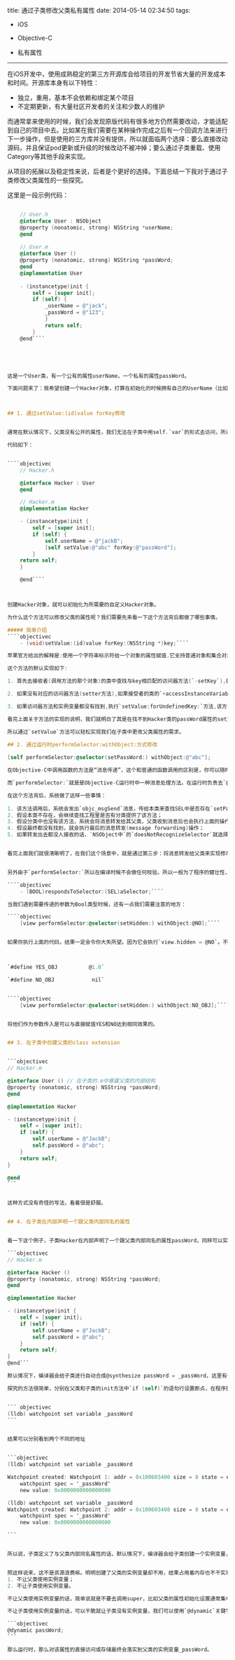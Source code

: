 title: 通过子类修改父类私有属性
date: 2014-05-14 02:34:50
tags:

- iOS 

- Objective-C

- 私有属性

---
在iOS开发中，使用成熟稳定的第三方开源库会给项目的开发节省大量的开发成本和时间。开源库本身有以下特性：

- 独立，重用，基本不会依赖和绑定某个项目
- 不定期更新，有大量社区开发者的关注和少数人的维护

而通常拿来使用的时候，我们会发现原版代码有很多地方仍然需要改动，才能适配到自己的项目中去。比如某在我们需要在某种操作完成之后有一个回调方法来进行下一步操作，但是使用的三方库并没有提供，所以就面临两个选择：要么直接改动源码，并且保证pod更新或升级的时候改动不被冲掉；要么通过子类重载、使用Category等其他手段来实现。    

从项目的拓展以及稳定性来说，后者是个更好的选择。下面总结一下我对于通过子类修改父类属性的一些探究。   
<!--more-->

这里是一段示例代码：



````objectivec

    // User.h
    @interface User : NSObject
	@property (nonatomic, strong) NSString *userName; 
	@end  
	
    // User.m
    @interface User ()
    @property (nonatomic, strong) NSString *passWord;
    @end
    @implementation User
    
    - (instancetype)init {
        self = [super init];
        if (self) {
            _userName = @"jack";
            _passWord = @"123";
            }
            return self;
        }
    @end````





这是一个User类，有一个公有的属性userName，一个私有的属性passWord。

下面问题来了：我希望创建一个Hacker对象，打算在初始化的时候拥有自己的UserName（比如JackB）和passWord（比如abc），但又不去修改User类中的代码。



## 1. 通过setValue:(id)value forKey修改


通常在默认情况下，父类没有公开的属性，我们无法在子类中用self.`var`的形式去访问，所以这里我们可以通过`setValue:(id)value forKey`的方式来修改父类属性。    

代码如下：


````objectivec
    // Hacker.h

    @interface Hacker : User
    @end

    // Hacker.m
    @implementation Hacker

    - (instancetype)init {
        self = [super init];
        if (self) {
            self.userName = @"jackB";
            [self setValue:@"abc" forKey:@"passWord"];
        }
    return self;
    }

    @end````



创建Hacker对象，就可以初始化为所需要的自定义Hacker对象。   

为什么这个方法可以修改父类的属性呢？我们需要先来看一下这个方法背后都做了哪些事情。

##### 简单介绍
````objectivec
    - (void)setValue:(id)value forKey:(NSString *)key;````

苹果官方给出的解释是:使用一个字符串标示符给一个对象的属性赋值.它支持普通对象和集合对象。

这个方法的默认实现如下:

1. 首先去接收者(调用方法的那个对象)的类中查找与key相匹配的访问器方法(`-setKey`),如果找到了一个方法,就检查它参数的类型,如果它的参数类型不是一个对象指针类型,但是只为nil,就会执行`setNilValueForKey:`方法,`setNilValueForKey:`方法的默认实现,是产生一个`NSInvalidArgumentException`的异常,但是你可以重写这个方法.如果方法参数的类是一个对象指针类型,就会简单的执行这个方法,传入对应的参数.如果方法的参数类型是`NSNumber`或`NSValue`的对应的基本类型,先把它转换为基本数据类,再执行方法,传入转换后的数据.

2. 如果没有对应的访问器方法(setter方法),如果接受者的类的`+accessInstanceVariablesDirectly`方法返回YES,那么就查找这个接受者的与key相匹配的实例变量(匹配模式为\_key,\_isKey,key,isKey):比如:key为age,只要属性存在_age,_isAge,age,isAge中的其中一个就认为匹配上了,如果找到这样的一个实例变量,并且的类型是一个对象指针类型,首先released对象上的旧值,然后把传入的新值retain后的传入的值赋值该成员变量,如果方法的参数类型是NSNumber或NSValue的对应的基本类型,先把它转换为基本数据类,再执行方法,传入转换后的数据.

3. 如果访问器方法和实例变量都没有找到,执行`setValue:forUndefinedKey:`方法,该方法的默认实现是产生一个 `NSUndefinedKeyException` 类型的异常,但是我们可以重`setValue:forUndefinedKey:`方法    

看完上面关于方法的实现的说明，我们就明白了其是在找不到Hacker类的passWord属性的set方法之后，转而去查找passWord类的属性中是否含有passWord相关key的实例变量，找到\_passWord属性之后，将“abc”的值赋值给该属性。

所以通过`setValue`方法可以轻松实现我们在子类中更改父类属性的需求。
    
## 2. 通过运行时performSelector:withObject:方式修改

[self performSelector:@selector(setPassWord:) withObject:@"abc"];

在Objective-C中调用函数的方法是“消息传递”，这个和普通的函数调用的区别是，你可以随时对一个对象传递任何消息，而不需要在编译的时候声明这些方法。

而`performSelector:`就是是Objective-C运行时中一种消息处理方法。在运行时负责去`@selector(setPassWord:)`对应方法。

在这个方法背后，系统做了这样一些事情：
    
1. 该方法调用后，系统会发出`objc_msgSend`消息，传给本类来查找SEL中是否存在`setPassWord:`方法；
2. 假设本类不存在，会继续查找工程里是否有分类提供了该方法；    
3. 假设分类中也没有该方法，系统会将消息转发给其父类，父类收到消息后也会执行上面的操作，找方法，没找到再往上转发消息；
4. 假设最终都没有找到，就会执行最后的消息转发(message forwarding)操作；
5. 如果转发出去都没人接收的话，`NSObject中`的`doesNotRecognizeSelector`就选择抛出异常了，也就是我们看到的crash了；


看完上面我们就很清晰明了，在我们这个场景中，就是通过第三步：将消息转发给父类来实现修改父类中的属性。


另外由于`performSelector:`所以在编译时候不会做任何校验。所以一般为了程序的健壮性，会使用检查方法，来检查是否含有这个方法，以防止程序崩溃。    

````objectivec
    - (BOOL)respondsToSelector:(SEL)aSelector;````

当我们遇到需要传递的参数为Bool类型时候，还有一点我们需要注意的地方：

````objectivec
    [view performSelector:@selector(setHidden:) withObject:@NO];````


如果你执行上面的代码，结果一定会令你大失所望。因为它会执行`view.hidden = @NO`。不过针对BOOL类型参数的问题倒是有解决办法，比如专门为`performSelector:withObject:`定义YES和NO的参数对象：



`#define YES_OBJ          @1.0`

`#define NO_OBJ            nil`


````objectivec
    [view performSelector:@selector(setHidden:) withObject:NO_OBJ];````


将他们作为参数传入是可以与直接赋值YES和NO达到相同效果的。


## 3. 在子类中创建父类的class extension


```objectivec
// Hacker.m

@interface User () // 在子类的.m中暴露父类的内部结构
@property (nonatomic, strong) NSString *passWord;
@end

@implementation Hacker

- (instancetype)init {
    self = [super init];
    if (self) {
        self.userName = @"JackB";
        self.passWord = @"abc";
    }
    return self;
}

@end
```


这种方式没有奇怪的写法，看着很是舒服。


## 4. 在子类在内部声明一个跟父类内部同名的属性


看一下这个例子，子类Hacker在内部声明了一个跟父类内部同名的属性passWord，同样可以实现优雅的改动。

```objectivec
// Hacker.m

@interface Hacker ()
@property (nonatomic, strong) NSString *passWord;
@end

@implementation Hacker

- (instancetype)init {
    self = [super init];
    if (self) {
        self.userName = @"JackB";
        self.passWord = @"abc";
    }
    return self;
}
@end```

默认情况下，编译器会给子类进行自动合成@synthesize passWord = _passWord，这里有个问题：子类的_passWord是其的独有的实例变量，还是共享父类的呢？

探究的方法很简单，分别在父类和子类的init方法中`if (self)`的语句行设置断点，在程序执行到相应断点的时候分别在控制台输入：


``` objectivec 
(lldb) watchpoint set variable _passWord
```


结果可以分别看到两个不同的地址


```objectivec
(lldb) watchpoint set variable _passWord

Watchpoint created: Watchpoint 1: addr = 0x100603400 size = 8 state = enabled type = w
    watchpoint spec = '_passWord'
    new value: 0x0000000000000000

(lldb) watchpoint set variable _passWord
Watchpoint created: Watchpoint 2: addr = 0x100603408 size = 8 state = enabled type = w
    watchpoint spec = '_passWord'
    new value: 0x0000000000000000

```


所以说，子类定义了与父类内部同名属性的话，默认情况下，编译器会给子类创建一个实例变量，虽然与父类的同名，但却是两个独立的实例变量。


照这样说来，这不是资源浪费嘛。明明创建了父类的实例变量却不用，结果占用着内存也不干实事，能不能避免呢？以下有两种解决方法：
1. 不让父类使用实例变量；
2. 不让子类使用实例变量。

不让父类使用实例变量的话，简单说就是不要去调用super，比如父类的属性初始化设置通常集中在viewDidLoad或者自定义的方法，于是可以在子类重载并且不调用父类的同名方法。

不让子类使用实例变量的话，可以干脆就让子类没有实例变量，我们可以使用`@dynamic`关键字来实现。比如在Hacker类中给同名属性用`@dynamic`标记

```objectivec
@dynamic passWord;
```

那么运行时，那么对该属性的直接访问或存储最终会落实到父类的实例变量_passWord。